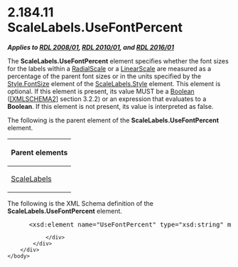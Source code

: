 <html dir="LTR" xmlns:mshelp="http://msdn.microsoft.com/mshelp" xmlns:ddue="http://ddue.schemas.microsoft.com/authoring/2003/5" xmlns:xlink="http://www.w3.org/1999/xlink" xmlns:tool="http://www.microsoft.com/tooltip">
    <head>
        <meta http-equiv="Content-Type" content="text/html; CHARSET=utf-8"></meta>
        <meta name="save" content="history"></meta>
        <title>2.184.11 ScaleLabels.UseFontPercent</title>
        <xml>
            <mshelp:toctitle title="2.184.11 ScaleLabels.UseFontPercent"></mshelp:toctitle>
            <mshelp:rltitle title="[MS-RDL]: ScaleLabels.UseFontPercent"></mshelp:rltitle>
            <mshelp:keyword index="A" term="aea3d12a-88a3-499f-a7ac-b4ce2a55f60d"></mshelp:keyword>
            <mshelp:attr name="DCSext.ContentType" value="open specification"></mshelp:attr>
            <mshelp:attr name="AssetID" value="aea3d12a-88a3-499f-a7ac-b4ce2a55f60d"></mshelp:attr>
            <mshelp:attr name="TopicType" value="kbRef"></mshelp:attr>
            <mshelp:attr name="DCSext.Title" value="[MS-RDL]: ScaleLabels.UseFontPercent" />
        </xml>
    </head>
    <body>
        <div id="header">
            <h1 class="heading">2.184.11 ScaleLabels.UseFontPercent</h1>
        </div>
        <div id="mainSection">
            <div id="mainBody">
                <div id="allHistory" class="saveHistory"></div>
                <div id="sectionSection0" class="section" name="collapseableSection">
                    

<p><b><i>Applies to </i></b><a href="1e855f94-4617-47e4-b89e-0856c6cb420f.html"><b><i>RDL 2008/01</i></b></a><b><i>,
</i></b><a href="3428e690-a348-4ec7-8a6a-8efb42d2cdee.html"><b><i>RDL 2010/01</i></b></a><b><i>,
and </i></b><a href="52ce3983-2bfc-4e72-9359-42aaf5fe4509.html"><b><i>RDL 2016/01</i></b></a></p>

<p>The <b>ScaleLabels.UseFontPercent</b> element specifies
whether the font sizes for the labels within a <a href="86468d9f-c561-4b50-a689-5dfccfde8495.html">RadialScale</a> or a <a href="744f8b40-7ad5-4652-94a1-76ae5df59389.html">LinearScale</a> are measured
as a percentage of the parent font sizes or in the units specified by the <a href="6e22f307-85f8-4212-b9d2-d73a613a1838.html">Style.FontSize</a> element of
the <a href="16891de3-5aca-4c7a-a489-e54205d642ef.html">ScaleLabels.Style</a>
element. This element is optional. If this element is present, its value MUST
be a <a href="4802fa14-3619-43fa-9898-3acab160a24c.html">Boolean</a> (<a href="https://go.microsoft.com/fwlink/?LinkId=90610">[XMLSCHEMA2]</a> section
3.2.2) or an expression that evaluates to a <b>Boolean</b>. If this element is
not present, its value is interpreted as false.</p>

<p>The following is the parent element of the <b>ScaleLabels.UseFontPercent</b>
element.</p>

<table>
 <thead>
  <tr>
   <th>
   <p>Parent elements</p>
   </th>
  </tr>
 </thead>
 <tr>
  <td>
  <p><a href="7e678f86-f918-4069-822a-f1324ab0b043.html">ScaleLabels</a>
  </p>
  </td>
 </tr>
</table>

<p>The following is the XML Schema definition of the <b>ScaleLabels.UseFontPercent</b>
element.</p>

<dl>
<dd>
<div><pre> &lt;xsd:element name=&quot;UseFontPercent&quot; type=&quot;xsd:string&quot; minOccurs=&quot;0&quot;&gt;
</pre></div>
</dd></dl>


                </div>
            </div>
        </div>
    </body>
</html>